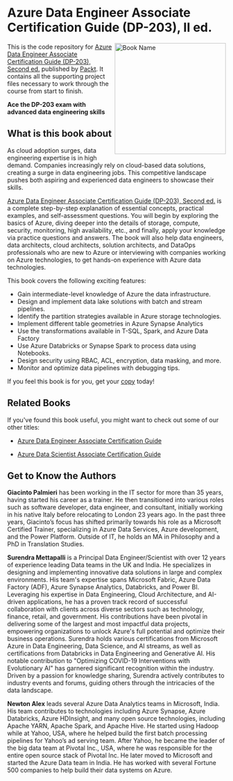 # Azure Data Engineer Associate Certification Guide (DP-203), II ed.

<a href="[Packt UTM URL of the Book](https://www.packtpub.com/product/azure-data-engineer-associate-certification-guide-second-edition/9781805124689"><img src="https://packtservices.sharepoint.com/sites/CoreLearning/Shared%20Documents/Forms/AllItems.aspx?id=%2Fsites%2FCoreLearning%2FShared%20Documents%2FCore%20Learning%2FWorking%2DTitles%2FB21126%5FAzure%20Data%20Engineer%20Associate%20Certification%20Guide%2D2ndEdition%2F4%2E%20Cover&viewid=ce5d8dab%2D3240%2D49dc%2Db7d5%2D74b60f50cdad/cover_image_large.jpg" alt="Book Name" height="256px" align="right"></a>

This is the code repository for [Azure Data Engineer Associate Certification Guide (DP-203), Second ed.](https://github.com/PacktPublishing/DP-203-Azure-Data-Engineer-Associate-Certification-Guide-Second-Edition) published by [Packt](https://www.packtpub.com/?utm_source=github). It contains all the supporting project files necessary to work through the course from start to finish.

**Ace the DP-203 exam with advanced data engineering skills**

## What is this book about
As cloud adoption surges, data engineering expertise is in high demand. Companies increasingly rely on cloud-based data solutions, creating a surge in data engineering jobs. This competitive landscape pushes both aspiring and experienced data engineers to showcase their skills.

[Azure Data Engineer Associate Certification Guide (DP-203), Second ed.](https://github.com/PacktPublishing/DP-203-Azure-Data-Engineer-Associate-Certification-Guide-Second-Edition) is a complete step-by-step explanation of essential concepts, practical examples, and self-assessment questions. You will begin by exploring the basics of Azure, diving deeper into the details of storage, compute, security, monitoring, high availability, etc., and finally, apply your knowledge via practice questions and answers. The book will also help data engineers, data architects, cloud architects, solution architects, and DataOps professionals who are new to Azure or interviewing with companies working on Azure technologies, to get hands-on experience with Azure data technologies.

This book covers the following exciting features:
* Gain intermediate-level knowledge of Azure the data infrastructure.
* Design and implement data lake solutions with batch and stream pipelines.
* Identify the partition strategies available in Azure storage technologies.
* Implement different table geometries in Azure Synapse Analytics
* Use the transformations available in T-SQL, Spark, and Azure Data Factory
* Use Azure Databricks or Synapse Spark to process data using Notebooks.
* Design security using RBAC, ACL, encryption, data masking, and more.
* Monitor and optimize data pipelines with debugging tips.

If you feel this book is for you, get your [copy](https://www.amazon.in/Azure-Engineer-Associate-Certification-Guide-ebook/dp/B0CV4CRHLQ/ref=sr_1_10?crid=36PJXF6WUWPRX&dib=eyJ2IjoiMSJ9.5GsWaOUOTUwEbVc1adt3K1Huiv8YiuskiEjOaHSAqnm2JrztreKeXjmeeTBIdUyLPsGFMYax62Fo08eNu1ylxR-iEg9pmZtwSb2mLXerURvW875PFE5kjU1byUSlLSvJXgVfns0H1hZRNOtwej61hZ3W15YQBTTf8Uemr0g4IKnKdfQzSPcuIQ2mFk344bOd.aAk68nY02dIXKLMxdR72dSD62VCWbZV6HOgbwqCXs4U&dib_tag=se&keywords=books+dp-203&qid=1714976837&sprefix=books+dp-20%2Caps%2C1266&sr=8-10) today!

## Related Books
If you've found this book useful, you might want to check out some of our other titles:
* [Azure Data Engineer Associate Certification Guide](https://www.amazon.in/Azure-Engineer-Associate-Certification-hands/dp/1801816069/ref=sr_1_1?crid=1S8RR27Q6XUHX&dib=eyJ2IjoiMSJ9.xr9jHgILWjJWD5qSFWFf8J7FXxG3b203RA8-WM77GPiXMAGKhERko4BUxIpQeL_QJOEIEnz1reeiiCBRKEoq8Vk0XhgkICQvLZe5xk706GtV8DrFY2hA7MaKNQBPmUxdBlBF9PZD1YmHjw3ZpYBq7A.SyUx4LIjsktnDEJkP9VeKl3vNOCi2eZsx91oKPFTeaM&dib_tag=se&keywords=dp-203&qid=1712577798&s=books&sprefix=dp-203%2Cstripbooks%2C421&sr=1-1)

* [Azure Data Scientist Associate Certification Guide]( https://www.amazon.in/Azure-Scientist-Associate-Certification-hands-ebook/dp/B09CQ4YLTN/ref=sr_1_7?crid=3BNR1LYV3SFNX&dib=eyJ2IjoiMSJ9.Tx-O8JKg2CH2XSoEpw2QQGkYcndMw5sBM30sMv8F3PCTLS8snFZc6Hz6s8SFDfn_ofbD7njsuBMpsHpXytGKhSkRb4EKyhwes5ET9fjb33QcijusItXN0v_6tYCgngHcrRiahVWff6vSV__V4DUnPaYccIo6orWq1tIubHQJuRRWtVFrxJ3XM7kC0jEgFHGxqlomMJ3fMIE3Vh8efWZwJYwMQUX5uekIuq67STFYen0.w4Aj3EAGyNaToh37hGkpGt72SnEVrG4_A42LU1ZNEQY&dib_tag=se&keywords=Azure+Data+Engineer+Associate+Certification+Guide&qid=1712578032&s=books&sprefix=azure+data+engineer+associate+certification+guide%2Cstripbooks%2C286&sr=1-7)

## Get to Know the Authors
**Giacinto Palmieri** has been working in the IT sector for more than 35 years, having started his career as a trainer. He then transitioned into various roles such as software developer, data engineer, and consultant, initially working in his native Italy before relocating to London 23 years ago. 
In the past three years, Giacinto’s focus has shifted primarily towards his role as a Microsoft Certified Trainer, specializing in Azure Data Services, Azure development, and the Power Platform. Outside of IT, he holds an MA in Philosophy and a PhD in Translation Studies.

**Surendra Mettapalli** is a Principal Data Engineer/Scientist with over 12 years of experience leading Data teams in the UK and India. He specializes in designing and implementing innovative data solutions in large and complex environments. His team's expertise spans Microsoft Fabric, Azure Data Factory (ADF), Azure Synapse Analytics, Databricks, and Power BI.
Leveraging his expertise in Data Engineering, Cloud Architecture, and AI-driven applications, he has a proven track record of successful collaboration with clients across diverse sectors such as technology, finance, retail, and government. His contributions have been pivotal in delivering some of the largest and most impactful data projects, empowering organizations to unlock Azure's full potential and optimize their business operations.
Surendra holds various certifications from Microsoft Azure in Data Engineering, Data Science, and AI streams, as well as certifications from Databricks in Data Engineering and Generative AI. His notable contribution to "Optimizing COVID-19 Interventions with Evolutionary AI" has garnered significant recognition within the industry. Driven by a passion for knowledge sharing, Surendra actively contributes to industry events and forums, guiding others through the intricacies of the data landscape.

**Newton Alex** leads several Azure Data Analytics teams in Microsoft, India. His team contributes to technologies including Azure Synapse, Azure Databricks, Azure HDInsight, and many open source technologies, including Apache YARN, Apache Spark, and Apache Hive.
He started using Hadoop while at Yahoo, USA, where he helped build the first batch processing pipelines for Yahoo’s ad serving team. After Yahoo, he became the leader of the big data team at Pivotal Inc., USA, where he was responsible for the entire open source stack of Pivotal Inc. He later moved to Microsoft and started the Azure Data team in India. He has worked with several Fortune 500 companies to help build their data systems on Azure.

